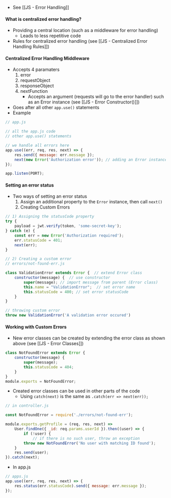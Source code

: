 * See [[JS - Error Handling]]

#### What is centralized error handling?
* Providing a central location (such as a middleware for error handling)
	* Leads to less repetitive code
* Rules for centralized error handling (see [[JS - Centralized Error Handling Rules]])

#### Centralized Error Handling Middleware
* Accepts 4 paramaters
	1) error
	2) requestObject
	3) responseObject
	4) nextFunction
		* Accepts an argument (requests will go to the error handler) such as an Error instance (see [[JS - Error Constructor()]])
* Goes after all other `app.use()` statements
* Example
```js 
// app.js

// all the app.js code
// other app.use() statements

// we handle all errors here
app.use((err, req, res, next) => {
	res.send({ message: err.message });
	next(new Error('Authorization error')); // adding an Error instance
});

app.listen(PORT); 
```

#### Setting an error status
* Two ways of setting an error status
	1) Assign an additional property to the `Error` instance, then call `next()`
	2) Creating Custom Errors

```js
// 1) Assigning the statusCode property
try {
	payload = jwt.verify(token, 'some-secret-key');
} catch (e) {
	const err = new Error('Authorization required'); 
	err.statusCode = 401;
	next(err);
} 
```

```js
// 2) Creating a custom error
// errors/not-found-err.js

class ValidationError extends Error {  // extend Error class
	constructor(message) {  // use constructor
		super(message); // import message from parent (Error class)
		this.name = "ValidationError";  // set error name
		this.statusCode = 400; // set error statusCode
	} 
}

// throwing custom error
throw new ValidationError('A validation error occured')
```


#### Working with Custom Errors
* New error classes can be created by extending the error class as shown above (see [[JS - Error Classes]])
```js
class NotFoundError extends Error {
	constructor(message) {
	    super(message);
	    this.statusCode = 404;
	}
}
module.exports = NotFoundError; 
```

* Created error classes can be used in other parts of the code 
	* Using `catch(next)` is the same as `.catch(err => next(err));`
```js
// in controller.js

const NotFoundError = require('./errors/not-found-err');

module.exports.getProfile = (req, res, next) => 
	User.findOne({ _id: req.params.userId }).then((user) => {
	    if (!user) {
			// if there is no such user, throw an exception
	    throw new NotFoundError('No user with matching ID found');
    }
    res.send(user);
}).catch(next); 
```

* In app.js
```js
// apps.js
app.use((err, req, res, next) => {
	res.status(err.statusCode).send({ message: err.message });
}); 
```

